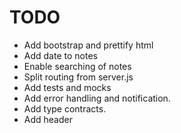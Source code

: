 #   TODO

-   Add bootstrap and prettify html
-   Add date to notes
-   Enable searching of notes
-   Split routing from server.js
-   Add tests and mocks
-   Add error handling and notification.
-   Add type contracts.
-   Add header